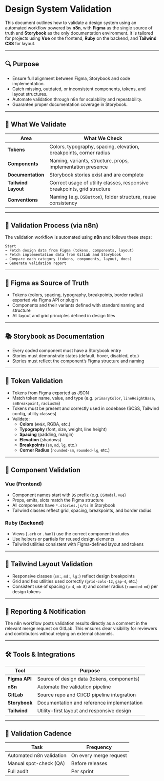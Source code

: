 # Design System Validation

This document outlines how to validate a design system using an automated workflow powered by **n8n**, with **Figma** as the single source of truth and **Storybook** as the only documentation environment. It is tailored for projects using **Vue** on the frontend, **Ruby** on the backend, and **Tailwind CSS** for layout.

---

## 🔍 Purpose

- Ensure full alignment between Figma, Storybook and code implementation.
- Catch missing, outdated, or inconsistent components, tokens, and layout structures.
- Automate validation through n8n for scalability and repeatability.
- Guarantee proper documentation coverage in Storybook.

---

## 🧱 What We Validate

| Area                 | What We Check                                                           |
|----------------------|-------------------------------------------------------------------------|
| **Tokens**           | Colors, typography, spacing, elevation, breakpoints, corner radius     |
| **Components**       | Naming, variants, structure, props, implementation presence             |
| **Documentation**    | Storybook stories exist and are complete                                |
| **Tailwind Layout**  | Correct usage of utility classes, responsive breakpoints, grid structure|
| **Conventions**      | Naming (e.g. `DSButton`), folder structure, reuse consistency            |

---

## 🔁 Validation Process (via n8n)

The validation workflow is automated using **n8n** and follows these steps:

```plaintext
Start
→ Fetch design data from Figma (tokens, components, layout)
→ Fetch implementation data from GitLab and Storybook
→ Compare each category (tokens, components, layout, docs)
→ Generate validation report
```

---

## 🎨 Figma as Source of Truth

- Tokens (colors, spacing, typography, breakpoints, border radius) exported via Figma API or plugin
- Components and their variants defined with standard naming and structure
- All layout and grid principles defined in design files

---

## 📚 Storybook as Documentation

- Every coded component must have a Storybook entry
- Stories must demonstrate states (default, hover, disabled, etc.)
- Stories must reflect the component’s Figma structure and naming

---

## 🧪 Token Validation

- Tokens from Figma exported as JSON
- Match token name, value, and type (e.g. `primaryColor`, `lineHeightBase`, `smBreakpoint`, `radiusSm`)
- Tokens must be present and correctly used in codebase (SCSS, Tailwind config, utility classes)
- Validate:
  - **Colors** (`#HEX`, RGBA, etc.)
  - **Typography** (font, size, weight, line height)
  - **Spacing** (padding, margin)
  - **Elevation** (shadows)
  - **Breakpoints** (`sm`, `md`, `lg`, etc.)
  - **Corner Radius** (`rounded-sm`, `rounded-lg`, etc.)

---

## 🧩 Component Validation

### Vue (Frontend)
- Component names start with `DS` prefix (e.g. `DSModal.vue`)
- Props, emits, slots match the Figma structure
- All components have `*.stories.js/ts` in Storybook
- Tailwind classes reflect grid, spacing, breakpoints, and border radius

### Ruby (Backend)
- Views (`.erb` or `.haml`) use the correct component includes
- Use helpers or partials for reused design elements
- Tailwind utilities consistent with Figma-defined layout and tokens

---

## 🧱 Tailwind Layout Validation

- Responsive classes (`sm:`, `md:`, `lg:`) reflect design breakpoints
- Grid and flex utilities used correctly (`grid-cols-12`, `gap-4`, etc.)
- Consistent use of spacing (`p-4`, `mb-8`) and corner radius (`rounded-md`) per design tokens

---

## 📩 Reporting & Notification

The n8n workflow posts validation results directly as a comment in the relevant merge request on GitLab. This ensures clear visibility for reviewers and contributors without relying on external channels.

---

## 🛠 Tools & Integrations

| Tool         | Purpose                                       |
|--------------|-----------------------------------------------|
| **Figma API**| Source of design data (tokens, components)    |
| **n8n**      | Automate the validation pipeline              |
| **GitLab**   | Source repo and CI/CD pipeline integration    |
| **Storybook**| Documentation and reference implementation    |
| **Tailwind** | Utility-first layout and responsive design    |

---

## 📆 Validation Cadence

| Task                        | Frequency              |
|-----------------------------|------------------------|
| Automated n8n validation    | On every merge request |
| Manual spot-check (QA)      | Before releases        |
| Full audit                  | Per sprint             |
